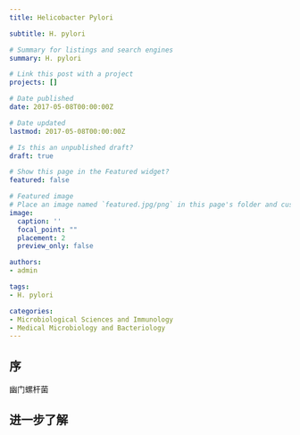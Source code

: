 ```yaml
---
title: Helicobacter Pylori

subtitle: H. pylori

# Summary for listings and search engines
summary: H. pylori

# Link this post with a project
projects: []

# Date published
date: 2017-05-08T00:00:00Z

# Date updated
lastmod: 2017-05-08T00:00:00Z

# Is this an unpublished draft?
draft: true

# Show this page in the Featured widget?
featured: false

# Featured image
# Place an image named `featured.jpg/png` in this page's folder and customize its options here.
image:
  caption: ''
  focal_point: ""
  placement: 2
  preview_only: false

authors:
- admin

tags:
- H. pylori

categories:
- Microbiological Sciences and Immunology
- Medical Microbiology and Bacteriology
---
```


## 序

幽门螺杆菌


## 进一步了解